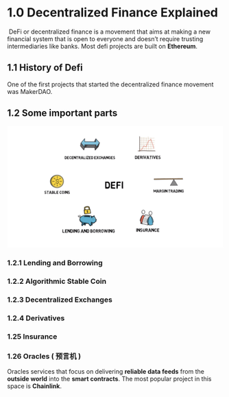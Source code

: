 # 1.0 Decentralized Finance Explained



​	DeFi or decentralized finance is a movement that aims at making a new financial system that is open to everyone and doesn’t require trusting intermediaries like banks. Most defi projects are built on **Ethereum**.



## 1.1 History of Defi

One of the first projects that started the decentralized finance movement was MakerDAO.

## 1.2 Some important parts

![img](Defi.assets/defi-ecosystem-1024x576.png)

### 1.2.1  Lending and Borrowing 

### 1.2.2  Algorithmic Stable Coin

### 1.2.3  Decentralized Exchanges

### 1.2.4  Derivatives

### 1.25  Insurance

### 1.26 Oracles (  预言机  )

Oracles services that focus on delivering **reliable data feeds** from the **outside world** into the **smart contracts**. The most popular project in this space is **Chainlink**.